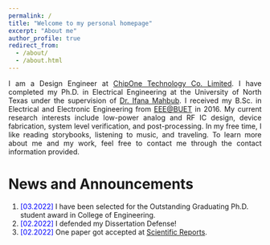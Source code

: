 ```yaml
---
permalink: /
title: "Welcome to my personal homepage"
excerpt: "About me"
author_profile: true
redirect_from: 
  - /about/
  - /about.html
---
```


<p align="justify">
I am a Design Engineer at <a href="http://en.chiponeic.com/">ChipOne Technology Co. Limited</a>. I have completed my Ph.D. in Electrical Engineering at the University of North Texas under the supervision of <a href="https://electrical.engineering.unt.edu/people/ifana-mahbub">Dr. Ifana Mahbub</a>. I received my B.Sc. in Electrical and Electronic Engineering from <a href="https://eee.buet.ac.bd//">EEE@BUET</a> in 2016. My current research interests include low-power analog and RF IC design, device fabrication, system level verification, and post-processing. In my free time, I like reading storybooks, listening to music, and traveling. To learn more about me and my work, feel free to contact me through the contact information provided.
</p>

  <!-- I am an applied scientist at AWS AI. Before joining AWS, I completed my Ph.D. in Computer Science from the University of California, Los Angeles (UCLA) under the supervision of <a href="http://web.cs.ucla.edu/~kwchang/">Dr. Kai-Wei Chang</a>. My research interests span the areas of natural language processing (NLP), with a focus on representation learning. My current works revolve around representation learning for programming languages to automate software engineering applications. -->

<!--
<p align="justify">
  <b><font color="red">I am currently looking for full time research position in industry.</font></b>
</p>
-->

News and Announcements
======
1. <span style="color:blue">[03.2022] </span> I have been selected for the Outstanding Graduating Ph.D. student award in College of Engineering.
1. <span style="color:blue">[02.2022] </span> I defended my Dissertation Defense!
1. <span style="color:blue">[02.2022] </span> One paper got accepted at [Scientific Reports](https://www.nature.com/articles/s41598-022-07631-4).




